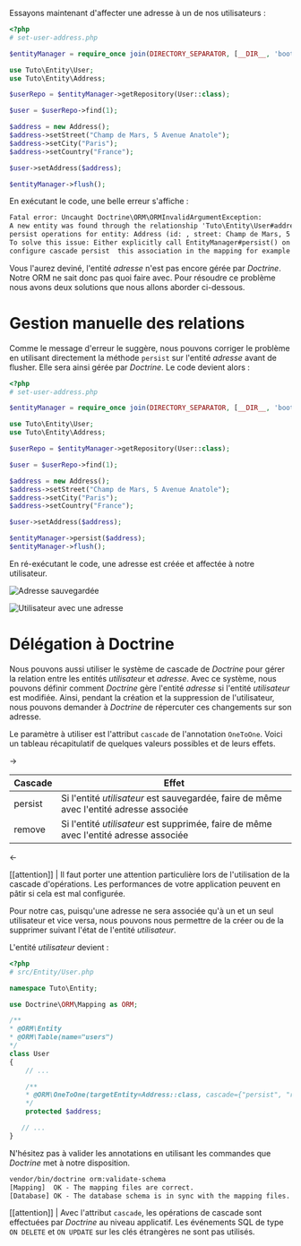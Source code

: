 
Essayons maintenant d'affecter une adresse à un de nos utilisateurs :

```php
<?php
# set-user-address.php

$entityManager = require_once join(DIRECTORY_SEPARATOR, [__DIR__, 'bootstrap.php']);

use Tuto\Entity\User;
use Tuto\Entity\Address;

$userRepo = $entityManager->getRepository(User::class);

$user = $userRepo->find(1);

$address = new Address();
$address->setStreet("Champ de Mars, 5 Avenue Anatole");
$address->setCity("Paris");
$address->setCountry("France");

$user->setAddress($address);

$entityManager->flush();

```

En exécutant le code, une belle erreur s'affiche :

```txt
Fatal error: Uncaught Doctrine\ORM\ORMInvalidArgumentException: 
A new entity was found through the relationship 'Tuto\Entity\User#address' that was not configured to cascade 
persist operations for entity: Address (id: , street: Champ de Mars, 5 Avenue Anatole, city: Paris, country: France). 
To solve this issue: Either explicitly call EntityManager#persist() on this unknown entity or 
configure cascade persist  this association in the mapping for example @ManyToOne(..,cascade={"persist"}).
```

Vous l'aurez deviné, l'entité *adresse* n'est pas encore gérée par *Doctrine*. Notre ORM ne sait donc pas quoi faire avec. Pour résoudre ce problème nous avons deux solutions que nous allons aborder ci-dessous.

# Gestion manuelle des relations

Comme le message d'erreur le suggère, nous pouvons corriger le problème en utilisant directement la méthode `persist` sur l'entité *adresse* avant de flusher. Elle sera ainsi gérée par *Doctrine*. Le code devient alors :

```php
<?php
# set-user-address.php

$entityManager = require_once join(DIRECTORY_SEPARATOR, [__DIR__, 'bootstrap.php']);

use Tuto\Entity\User;
use Tuto\Entity\Address;

$userRepo = $entityManager->getRepository(User::class);

$user = $userRepo->find(1);

$address = new Address();
$address->setStreet("Champ de Mars, 5 Avenue Anatole");
$address->setCity("Paris");
$address->setCountry("France");

$user->setAddress($address);

$entityManager->persist($address);
$entityManager->flush();
```

En ré-exécutant le code, une adresse est créée et affectée à notre utilisateur.

![Adresse sauvegardée](https://zestedesavoir.com/media/galleries/3902/c83f5fed-fd2b-4d9e-9074-b4b1cc567894.png)

![Utilisateur avec une adresse](https://zestedesavoir.com/media/galleries/3902/10d22365-8430-49a3-a8e1-d6fa86e84c78.png)

# Délégation à Doctrine

Nous pouvons aussi utiliser le système de cascade de *Doctrine* pour gérer la relation entre les entités *utilisateur* et *adresse*. 
Avec ce système, nous pouvons définir comment *Doctrine* gère l'entité *adresse* si l'entité *utilisateur* est modifiée.
Ainsi, pendant la création et la suppression de l'utilisateur, nous pouvons demander à *Doctrine* de répercuter ces changements sur son adresse.

Le paramètre à utiliser est l'attribut `cascade` de l'annotation `OneToOne`. Voici un tableau récapitulatif de quelques valeurs possibles et de leurs effets.

->

| Cascade | Effet  |
| ------- | -------------------------------------------------------------------|
| persist | Si l'entité *utilisateur* est sauvegardée, faire de même avec l'entité adresse associée|
| remove | Si l'entité *utilisateur* est supprimée, faire de même avec l'entité adresse associée|

<-

[[attention]]
| Il faut porter une attention particulière lors de l'utilisation de la cascade d'opérations. Les performances de votre application peuvent en pâtir si cela est mal configurée.

Pour notre cas, puisqu'une adresse ne sera associée qu'à un et un seul utilisateur et vice versa, nous pouvons nous permettre de la créer ou de la supprimer suivant l'état de l'entité *utilisateur*.

L'entité *utilisateur* devient :

```php
<?php
# src/Entity/User.php

namespace Tuto\Entity;

use Doctrine\ORM\Mapping as ORM;

/**
* @ORM\Entity
* @ORM\Table(name="users")
*/
class User
{
    // ...

    /**
    * @ORM\OneToOne(targetEntity=Address::class, cascade={"persist", "remove"})
    */
    protected $address;

   // ...
}
```

N'hésitez pas à valider les annotations en utilisant les commandes que *Doctrine* met à notre disposition.
```txt
vendor/bin/doctrine orm:validate-schema               
[Mapping]  OK - The mapping files are correct.
[Database] OK - The database schema is in sync with the mapping files.
```

[[attention]]
| Avec l'attribut `cascade`, les opérations de cascade sont effectuées par *Doctrine* au niveau applicatif. Les événements SQL de type `ON DELETE` et `ON UPDATE` sur les clés étrangères ne sont pas utilisés.